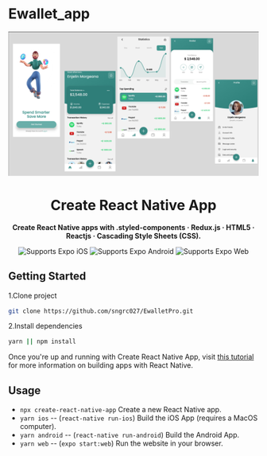 # Ewallet_app

![alt text](https://raw.githubusercontent.com/sngrc027/EwalletPro/main/Screenshot%202024-01-09%20163139.png)

<!-- Title -->
<h1 align="center">
  Create React Native App
</h1>

<!-- Header -->

<p align="center">
  <b>Create React Native apps with .styled-components · Redux.js · HTML5 · Reactjs · Cascading Style Sheets (CSS).</b>
  <br />

  <p align="center">
    <!-- iOS -->
    <img alt="Supports Expo iOS" longdesc="Supports Expo iOS" src="https://img.shields.io/badge/iOS-4630EB.svg?style=flat-square&logo=APPLE&labelColor=999999&logoColor=fff" />
    <!-- Android -->
    <img alt="Supports Expo Android" longdesc="Supports Expo Android" src="https://img.shields.io/badge/Android-4630EB.svg?style=flat-square&logo=ANDROID&labelColor=A4C639&logoColor=fff" />
    <!-- Web -->
    <img alt="Supports Expo Web" longdesc="Supports Expo Web" src="https://img.shields.io/badge/web-4630EB.svg?style=flat-square&logo=GOOGLE-CHROME&labelColor=4285F4&logoColor=fff" />
  </p>
</p>

<!-- Body -->

## Getting Started

1.Clone project
 ```sh
git clone https://github.com/sngrc027/EwalletPro.git
```

2.Install dependencies
```sh
yarn || npm install
```

Once you're up and running with Create React Native App, visit [this tutorial](https://reactnative.dev/docs/tutorial.html) for more information on building apps with React Native.



## Usage

- `npx create-react-native-app` Create a new React Native app.
- `yarn ios` -- (`react-native run-ios`) Build the iOS App (requires a MacOS computer).
- `yarn android` -- (`react-native run-android`) Build the Android App.
- `yarn web` -- (`expo start:web`) Run the website in your browser.






